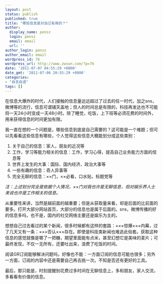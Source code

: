 ```yaml
---
layout: post
status: publish
published: true
title: "哪些信息是对自己有用的？"
author:
  display_name: pensz
  login: pensz
  email: email
  url: ''
author_login: pensz
author_email: email
wordpress_id: 76
wordpress_url: http://www.zwsun.com/?p=76
date: '2011-07-07 04:55:29 +0000'
date_gmt: '2011-07-06 20:55:29 +0000'
categories:
- "自言自语"
tags: []
---
```

<p>在信息大爆炸的时代，人们接触的信息量远远超过了过去的任一时代，加之sns，微博等的流行，信息可谓铺天盖地；但人的时间总是有限的，科技再发达也不可能将一天24小时变成一天48小时。除了睡觉，吃饭，上下班等必须花费的时间外，用来获得信息的时间更加有限。</p>
<p>我一直在想的一个问题是，哪些信息到底是自己需要的？这可能是一个难题；但可以先看看这些信息有哪些，个人觉得这些信息大概能划分成这些类别：</p>
<ol>
<li>关于自己的信息：家人，朋友的近况等</li>
<li>工作，学习等能力相关的信息：工作，学习心得，提高自己业务能力方面的信息等</li>
<li>世界上发生的大事：国际、国内经济，政治大事等</li>
<li>一些有趣的信息：奇人异事等</li>
<li>完全无聊的信息：××门，××必看，口水贴，标题党等</li>
</ol>
<p><em>注：上述划分完全是依据个人情况，××门对我也许是无聊信息，但对娱乐界人士来说也许是工作相关的信息。</em></p>
<p>从重要性来讲，当然是越前面的越重要；但是从获取量来看，却是后面的比前面的要多。打开大部分网站首页，大部分的信息也是属于后面的。sns，微博传播的好的信息多吗，也不是，国内的社交网络主要还是娱乐为主的。</p>
<p>想想自己过去看过的某个新闻，很多时候都有这样的套路：×××惊爆×××内幕，过了几天又有一条：×××否认×××存在。即使是科技类新闻也难逃此俗套。获取这种信息的感觉就像是嚼了一把糠，期望里面能有点米，甚至幻想它是美味的麦片；可最终发现，不仅一无所有，还要吐出来，浪费了吃饭的时间。</p>
<p>阅读GR订阅能够解决问题吗，好像也不能：一方面订阅的信息可能也很多；另外一方面，订阅的内容中还是需要自己再去挑一次。不知是否还有更好的工具。</p>
<p>最后，那只能是，时刻提醒别花费过多时间在无聊信息上，多和朋友，家人交流，多看看有价值的信息。</p>
